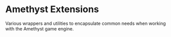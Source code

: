# Amethyst Extensions

Various wrappers and utilities to encapsulate common needs when working with the Amethyst game engine.